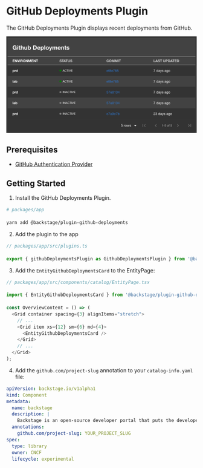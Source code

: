 # GitHub Deployments Plugin

The GitHub Deployments Plugin displays recent deployments from GitHub.

![github-deployments-card](./docs/github-deployments-card.png)

## Prerequisites

- [GitHub Authentication Provider](https://backstage.io/docs/auth/github/provider)

## Getting Started

1. Install the GitHub Deployments Plugin.

```bash
# packages/app

yarn add @backstage/plugin-github-deployments
```

2. Add the plugin to the app

```typescript
// packages/app/src/plugins.ts

export { githubDeploymentsPlugin as GithubDeploymentsPlugin } from '@backstage/plugin-github-deployments';
```

3. Add the `EntityGithubDeploymentsCard` to the EntityPage:

```typescript
// packages/app/src/components/catalog/EntityPage.tsx

import { EntityGithubDeploymentsCard } from '@backstage/plugin-github-deployments';

const OverviewContent = () => (
  <Grid container spacing={3} alignItems="stretch">
    // ...
    <Grid item xs={12} sm={6} md={4}>
      <EntityGithubDeploymentsCard />
    </Grid>
    // ...
  </Grid>
);
```

4. Add the `github.com/project-slug` annotation to your `catalog-info.yaml` file:

```yaml
apiVersion: backstage.io/v1alpha1
kind: Component
metadata:
  name: backstage
  description: |
    Backstage is an open-source developer portal that puts the developer experience first.
  annotations:
    github.com/project-slug: YOUR_PROJECT_SLUG
spec:
  type: library
  owner: CNCF
  lifecycle: experimental
```
